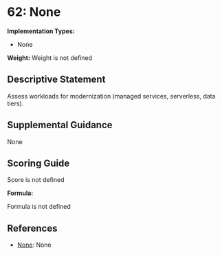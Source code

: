 # 62: None

**Implementation Types:**

- None

**Weight:** Weight is not defined

## Descriptive Statement

Assess workloads for modernization (managed services, serverless, data tiers).

## Supplemental Guidance

None

## Scoring Guide

Score is not defined

**Formula:**

Formula is not defined

## References

- [None](None): None
